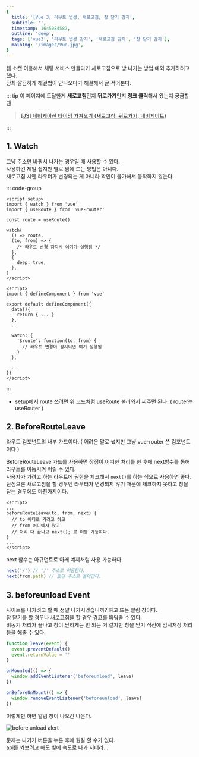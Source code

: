 ```yaml
---
{
  title: '[Vue 3] 라우트 변경, 새로고침, 창 닫기 감지',
  subtitle: '',
  timestamp: 1645084587,
  outline: 'deep',
  tags: ['vue3', '라우트 변경 감지', '새로고침 감지', '창 닫기 감지'],
  mainImg: '/images/Vue.jpg',
}
---
```


<PostDetailHeader />

웹 소캣 이용해서 채팅 서비스 만들다가 새로고침으로 방 나가는 방법 예외 추가하려고 했다.  
당최 깔끔하게 해결법이 안나오다가 해결해서 글 적어본다.

::: tip
이 페이지에 도달한게 **새로고침**인지 **뒤로가기**인지 **링크 클릭**해서 왔는지 궁금할땐

> [[JS] 네비게이션 타이밍 가져오기 (새로고침, 뒤로가기, 네비게이트)](3.md)

:::

## 1. Watch

그냥 주소만 바꿔서 나가는 경우일 때 사용할 수 있다.  
사용하긴 제일 쉽지만 별로 맘에 드는 방법은 아니다.  
새로고침 시엔 라우터가 변경되는 게 아니라 확인이 불가해서 동작하지 않는다.

::: code-group

```vue [Composition API]
<script setup>
import { watch } from 'vue'
import { useRoute } from 'vue-router'

const route = useRoute()

watch(
  () => route,
  (to, from) => {
    /* 라우트 변경 감지시 여기가 실행됨 */
  },
  {
    deep: true,
  },
)
</script>
```

```vue [Optional API]
<script>
import { defineComponent } from 'vue'

export default defineComponent({
  data(){
    return { ... }
  },
  ...

  watch: {
    '$route': function(to, from) {
      // 라우트 변경이 감지되면 여기 실행됨
    }
  },

  ...
})
</script>
```

:::

- setup에서 route 쓰려면 위 코드처럼 useRoute 불러와서 써주면 된다. ( router는 useRouter )

## 2. BeforeRouteLeave

라우트 컴포넌트의 내부 가드이다. ( 어려운 말로 썼지만 그냥 vue-router 쓴 컴포넌트이다 )

BeforeRouteLeave 가드를 사용하면 장점이 어떠한 처리를 한 후에 next함수를 통해 라우트를 이동시켜 버릴 수 있다.  
사용자가 가려고 하는 라우트에 권한을 체크해서 `next()`를 하는 식으로 사용하면 좋다.  
단점으론 새로고침을 할 경우엔 라우터가 변경되지 않기 때문에 체크하지 못하고 창을 닫는 경우에도 마찬가지이다.

```vue
<script>
...
beforeRouteLeave(to, from, next) {
  // to 어디로 가려고 하고
  // from 어디에서 왔고
  // 처리 다 끝나고 next(); 로 이동 가능하다.
}
...
</script>
```

next 함수는 아규먼트로 아래 예제처럼 사용 가능하다.

```ts
next('/') // '/' 주소로 이동한다.
next(from.path) // 왔던 주소로 돌아간다.
```

## 3. beforeunload Event

사이트를 나가려고 할 때 정말 나가시겠습니까? 하고 뜨는 알림 창이다.  
창 닫기를 할 경우나 새로고침을 할 경우 경고를 띄워줄 수 있다.  
비동기 처리가 끝나고 창이 닫히게는 안 되는 거 같지만 창을 닫기 직전에 임시저장 처리 등을 해줄 수 있다.

```js
function leave(event) {
  event.preventDefault()
  event.returnValue = ''
}

onMounted(() => {
  window.addEventListener('beforeunload', leave)
})

onBeforeUnMount(() => {
  window.removeEventListener('beforeunload', leave)
})
```

이렇게만 하면 알림 창이 나오긴 나온다.

![before unload alert](/images/beforeunload-alert.png)

문제는 나가기 버튼을 누른 후에 뭔갈 할 수가 없다.  
api를 쏴보려고 해도 빛에 속도로 나가 지더라...
